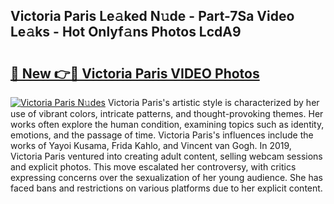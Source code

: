 ## Victoria Paris Le𝚊ked N𝚞de - Part-7Sa Video Le𝚊ks - Hot Onlyf𝚊ns Photos LcdA9

# <h2><a href="http://ab97350.deff.icu/?id=Victoria+Paris">🔗 New 👉🔴 Victoria Paris VIDEO Photos</a></h2>

[![Victoria Paris N𝚞des](https://i.imgur.com/rIISA9y.gif)](http://ab97350.deff.icu/?id=Victoria+Paris)
Victoria Paris's artistic style is characterized by her use of vibrant colors, intricate patterns, and thought-provoking themes. Her works often explore the human condition, examining topics such as identity, emotions, and the passage of time. Victoria Paris's influences include the works of Yayoi Kusama, Frida Kahlo, and Vincent van Gogh. In 2019, Victoria Paris ventured into creating adult content, selling webcam sessions and explicit photos. This move escalated her controversy, with critics expressing concerns over the sexualization of her young audience. She has faced bans and restrictions on various platforms due to her explicit content.
